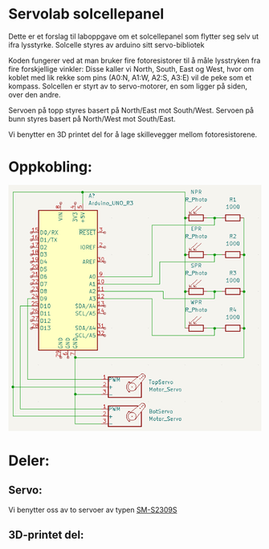 # Servolab solcellepanel
Dette er et forslag til laboppgave om et solcellepanel som flytter seg selv ut ifra lysstyrke.
Solcelle styres av arduino sitt servo-bibliotek

Koden fungerer ved at man bruker fire fotoresistorer til å måle lysstryken fra fire forskjellige vinkler:
Disse kaller vi North, South, East og West, hvor om koblet med lik rekke som pins (A0:N, A1:W, A2:S, A3:E) vil de peke som et kompass.
Solcellen er styrt av to servo-motorer, en som ligger på siden, over den andre. 

Servoen på topp styres basert på North/East mot South/West.
Servoen på bunn styres basert på North/West mot South/East.

Vi benytter en 3D printet del for å lage skillevegger mellom fotoresistorene.

# Oppkobling:
![oppkobling](./solcelle_3d.png)

# Deler:
## Servo:
Vi benytter oss av to servoer av typen [SM-S2309S](http://descargas.cetronic.es/microservo.pdf)

## 3D-printet del:
